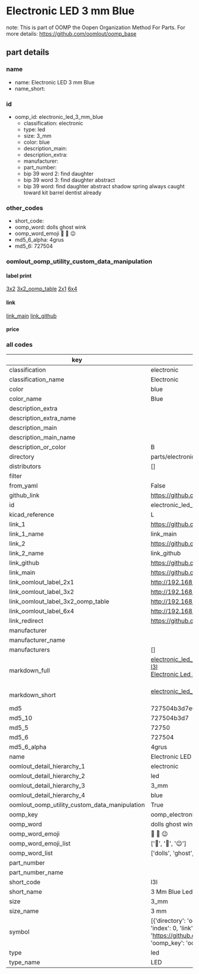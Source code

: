 # Electronic LED 3 mm Blue  

note: This is part of OOMP the Oopen Organization Method For Parts. For more details: https://github.com/oomlout/oomp_base

##  part details
  







### name
* name: Electronic LED 3 mm Blue
* name_short: 
### id
* oomp_id: electronic_led_3_mm_blue
  * classification: electronic
  * type: led
  * size: 3_mm
  * color: blue
  * description_main: 
  * description_extra: 
  * manufacturer: 
  * part_number: 
  * bip 39 word 2: find daughter
  * bip 39 word 3: find daughter abstract
  * bip 39 word: find daughter abstract shadow spring always caught toward kit barrel dentist already

### other_codes
* short_code: 
* oomp_word: dolls ghost wink
* oomp_word_emoji :dolls: :ghost: :wink:
* md5_6_alpha: 4grus
* md5_6: 727504






### oomlout_oomp_utility_custom_data_manipulation
#### label print
[3x2](http://192.168.1.245:1112/?label=oomp%204grus)
[3x2_oomp_table](http://192.168.1.108:1112/?label=oomp%204grus)
[2x1](http://192.168.1.242:1112/?label=oomp%204grus)
[6x4](http://192.168.1.55:1112/?label=oomp%204grus)    

#### link

[link_main](https://github.com/oomlout/oomlout_oomp_version_1_messy/tree/main/parts/electronic_led_3_mm_blue) [link_github](https://github.com/oomlout/oomlout_oomp_version_1_messy/tree/main/parts/electronic_led_3_mm_blue)                             

#### price







### all codes 
| key | value |  
| --- | --- |  
| classification | electronic |  
| classification_name | Electronic |  
| color | blue |  
| color_name | Blue |  
| description_extra |  |  
| description_extra_name |  |  
| description_main |  |  
| description_main_name |  |  
| description_or_color | B  |  
| directory | parts/electronic_led_3_mm_blue |  
| distributors | [] |  
| filter |  |  
| from_yaml | False |  
| github_link | https://github.com/oomlout/oomlout_oomp_part_src/tree/main/parts/electronic_led_3_mm_blue |  
| id | electronic_led_3_mm_blue |  
| kicad_reference | L |  
| link_1 | https://github.com/oomlout/oomlout_oomp_version_1_messy/tree/main/parts/electronic_led_3_mm_blue |  
| link_1_name | link_main |  
| link_2 | https://github.com/oomlout/oomlout_oomp_version_1_messy/tree/main/parts/electronic_led_3_mm_blue |  
| link_2_name | link_github |  
| link_github | https://github.com/oomlout/oomlout_oomp_version_1_messy/tree/main/parts/electronic_led_3_mm_blue |  
| link_main | https://github.com/oomlout/oomlout_oomp_version_1_messy/tree/main/parts/electronic_led_3_mm_blue |  
| link_oomlout_label_2x1 | http://192.168.1.242:1112/?label=oomp%204grus |  
| link_oomlout_label_3x2 | http://192.168.1.245:1112/?label=oomp%204grus |  
| link_oomlout_label_3x2_oomp_table | http://192.168.1.108:1112/?label=oomp%204grus |  
| link_oomlout_label_6x4 | http://192.168.1.55:1112/?label=oomp%204grus |  
| link_redirect | https://github.com/oomlout/oomlout_oomp_version_1_messy/tree/main/parts/electronic_led_3_mm_blue |  
| manufacturer |  |  
| manufacturer_name |  |  
| manufacturers | [] |  
| markdown_full | [electronic_led_3_mm_blue](none)<br>[l3l](none)<br>[Electronic Led 3 Mm Blue](none)<br><br> |  
| markdown_short | [electronic_led_3_mm_blue](none)<br><br> |  
| md5 | 727504b3d7e6048c1e699c4c01cdf2b5 |  
| md5_10 | 727504b3d7 |  
| md5_5 | 72750 |  
| md5_6 | 727504 |  
| md5_6_alpha | 4grus |  
| name | Electronic LED 3 mm Blue |  
| oomlout_detail_hierarchy_1 | electronic |  
| oomlout_detail_hierarchy_2 | led |  
| oomlout_detail_hierarchy_3 | 3_mm |  
| oomlout_detail_hierarchy_4 | blue |  
| oomlout_oomp_utility_custom_data_manipulation | True |  
| oomp_key | oomp_electronic_led_3_mm_blue |  
| oomp_word | dolls ghost wink |  
| oomp_word_emoji | :dolls: :ghost: :wink: |  
| oomp_word_emoji_list | [':dolls:', ':ghost:', ':wink:'] |  
| oomp_word_list | ['dolls', 'ghost', 'wink'] |  
| part_number |  |  
| part_number_name |  |  
| short_code | l3l |  
| short_name | 3 Mm Blue Led |  
| size | 3_mm |  
| size_name | 3 mm |  
| symbol | [{'directory': 'oomlout_oomp_symbol_bot/symbols/kicad_device_led//working/working.kicad_sym', 'index': 0, 'link': 'https://github.com/oomlout/oomlout_oomp_symbol_bot/tree/main/symbols/kicad_device_led', 'oomp_key': 'oomp_kicad_device_led'}] |  
| type | led |  
| type_name | LED |  
